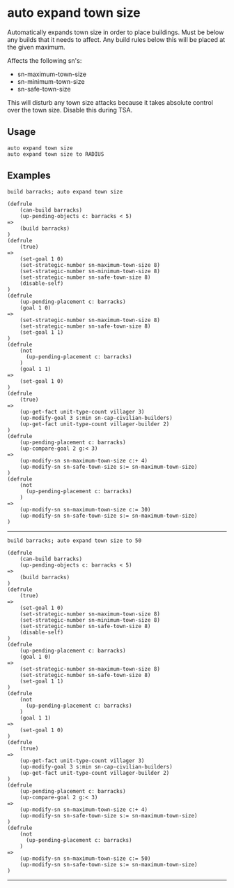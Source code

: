 # auto expand town size
Automatically expands town size in order to place buildings. Must be below any builds that it needs to affect. Any build rules below this will be placed at the given maximum.

Affects the following sn's:
 - sn-maximum-town-size
 - sn-minimum-town-size
 - sn-safe-town-size

This will disturb any town size attacks because it takes absolute control over the town size. Disable this during TSA.
## Usage
```
auto expand town size
auto expand town size to RADIUS
```
## Examples
```
build barracks; auto expand town size
```
```
(defrule
    (can-build barracks)
    (up-pending-objects c: barracks < 5)
=>
    (build barracks)
)
(defrule
    (true)
=>
    (set-goal 1 0)
    (set-strategic-number sn-maximum-town-size 8)
    (set-strategic-number sn-minimum-town-size 8)
    (set-strategic-number sn-safe-town-size 8)
    (disable-self)
)
(defrule
    (up-pending-placement c: barracks)
    (goal 1 0)
=>
    (set-strategic-number sn-maximum-town-size 8)
    (set-strategic-number sn-safe-town-size 8)
    (set-goal 1 1)
)
(defrule
    (not
      (up-pending-placement c: barracks)
    )
    (goal 1 1)
=>
    (set-goal 1 0)
)
(defrule
    (true)
=>
    (up-get-fact unit-type-count villager 3)
    (up-modify-goal 3 s:min sn-cap-civilian-builders)
    (up-get-fact unit-type-count villager-builder 2)
)
(defrule
    (up-pending-placement c: barracks)
    (up-compare-goal 2 g:< 3)
=>
    (up-modify-sn sn-maximum-town-size c:+ 4)
    (up-modify-sn sn-safe-town-size s:= sn-maximum-town-size)
)
(defrule
    (not
      (up-pending-placement c: barracks)
    )
=>
    (up-modify-sn sn-maximum-town-size c:= 30)
    (up-modify-sn sn-safe-town-size s:= sn-maximum-town-size)
)

```
---
```
build barracks; auto expand town size to 50
```
```
(defrule
    (can-build barracks)
    (up-pending-objects c: barracks < 5)
=>
    (build barracks)
)
(defrule
    (true)
=>
    (set-goal 1 0)
    (set-strategic-number sn-maximum-town-size 8)
    (set-strategic-number sn-minimum-town-size 8)
    (set-strategic-number sn-safe-town-size 8)
    (disable-self)
)
(defrule
    (up-pending-placement c: barracks)
    (goal 1 0)
=>
    (set-strategic-number sn-maximum-town-size 8)
    (set-strategic-number sn-safe-town-size 8)
    (set-goal 1 1)
)
(defrule
    (not
      (up-pending-placement c: barracks)
    )
    (goal 1 1)
=>
    (set-goal 1 0)
)
(defrule
    (true)
=>
    (up-get-fact unit-type-count villager 3)
    (up-modify-goal 3 s:min sn-cap-civilian-builders)
    (up-get-fact unit-type-count villager-builder 2)
)
(defrule
    (up-pending-placement c: barracks)
    (up-compare-goal 2 g:< 3)
=>
    (up-modify-sn sn-maximum-town-size c:+ 4)
    (up-modify-sn sn-safe-town-size s:= sn-maximum-town-size)
)
(defrule
    (not
      (up-pending-placement c: barracks)
    )
=>
    (up-modify-sn sn-maximum-town-size c:= 50)
    (up-modify-sn sn-safe-town-size s:= sn-maximum-town-size)
)

```
---

